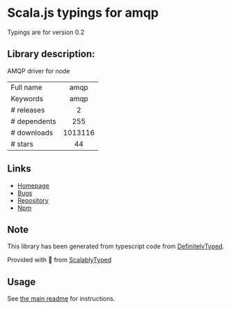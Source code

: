 
# Scala.js typings for amqp

Typings are for version 0.2

## Library description:
AMQP driver for node

|                    |                 |
| ------------------ | :-------------: |
| Full name          | amqp |
| Keywords           | amqp |
| # releases         | 2 |
| # dependents       | 255 |
| # downloads        | 1013116 |
| # stars            | 44 |

## Links
- [Homepage](https://github.com/postwait/node-amqp#readme)
- [Bugs](http://github.com/postwait/node-amqp/issues)
- [Repository](https://github.com/postwait/node-amqp)
- [Npm](https://www.npmjs.com/package/amqp)
    


## Note
This library has been generated from typescript code from [DefinitelyTyped](https://definitelytyped.org).

Provided with :purple_heart: from [ScalablyTyped](https://github.com/oyvindberg/ScalablyTyped)

## Usage
See [the main readme](../../readme.md) for instructions.


